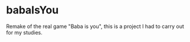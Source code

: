 # babaIsYou
Remake of the real game "Baba is you", this is a project I had to carry out for my studies.
